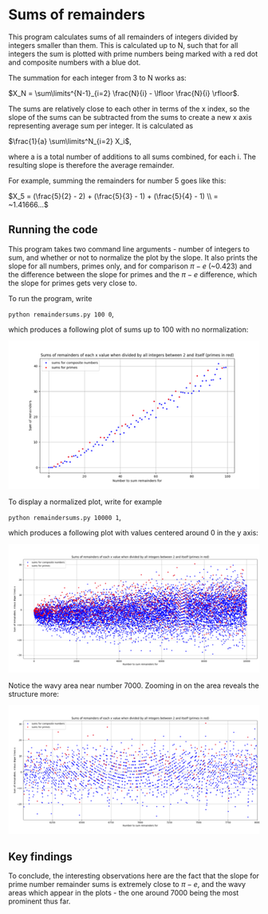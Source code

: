 # Sums of remainders #

This program calculates sums of all remainders of integers divided by integers smaller than them. This is calculated up to N, such that for all integers the sum is plotted with prime numbers being marked with a red dot and composite numbers with a blue dot.

The summation for each integer from 3 to N works as:

$X_N = \sum\limits^{N-1}_{i=2} \frac{N}{i} - \lfloor \frac{N}{i} \rfloor$.

The sums are relatively close to each other in terms of the x index, so the slope of the sums can be subtracted from the sums to create a new x axis representing average sum per integer. It is calculated as

$\frac{1}{a} \sum\limits^N_{i=2} X_i$,

where a is a total number of additions to all sums combined, for each i. The resulting slope is therefore the average remainder. 


For example, summing the remainders for number 5 goes like this: 

$X_5 = (\frac{5}{2} - 2) + (\frac{5}{3} - 1) + (\frac{5}{4} - 1) \\
= ~1.41666...$

## Running the code ##

This program takes two command line arguments - number of integers to sum, and whether or not to normalize the plot by the slope. It also prints the slope for all numbers, primes only, and for comparison $\pi - e$ (~0.423) and the difference between the slope for primes and the $\pi - e$ difference, which the slope for primes gets very close to. 

To run the program, write

`python remaindersums.py 100 0`,

which produces a following plot of sums up to 100 with no normalization:

![Remainder sums from 2 to 100](remaindersums100.png)

To display a normalized plot, write for example

`python remaindersums.py 10000 1`,

which produces a following plot with values centered around 0 in the y axis: 

![Remainder sums from 2 to 10000, normalized](remaindersums10000.png)

Notice the wavy area near number 7000. Zooming in on the area reveals the structure more:

![Zoomed in area between 6000 and 8000](remaindersums6k8k.png)

## Key findings ##

To conclude, the interesting observations here are the fact that the slope for prime number remainder sums is extremely close to $\pi - e$, and the wavy areas which appear in the plots - the one around 7000 being the most prominent thus far. 

